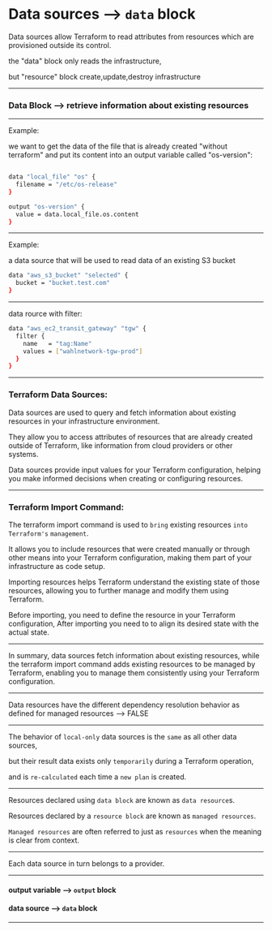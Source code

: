 


# Data sources    -->    `data` block


Data sources allow Terraform to read attributes from resources which are provisioned outside its control.



the "data" block only reads the infrastructure,

but "resource" block create,update,destroy infrastructure

__________________________________________________________________________________________



### Data Block --> retrieve information about existing resources

__________________________________________________________________________________________


Example:

we want to get the data of the file that is already created "without terraform" and put its content into an output variable called "os-version":

```bash

data "local_file" "os" {
  filename = "/etc/os-release"
}

output "os-version" {
  value = data.local_file.os.content
}

```



__________________________________________________________________________________________


Example:


a data source that will be used to read data of an existing S3 bucket

```bash
data "aws_s3_bucket" "selected" {
  bucket = "bucket.test.com"
}
```



__________________________________________________________________________________________



data rource with filter:

```bash
data "aws_ec2_transit_gateway" "tgw" {
  filter {
    name   = "tag:Name"
    values = ["wahlnetwork-tgw-prod"]
  }
}
```



__________________________________________________________________________________________




### Terraform Data Sources:

Data sources are used to query and fetch information about existing resources in your infrastructure environment.

They allow you to access attributes of resources that are already created outside of Terraform, like information from cloud providers or other systems.

Data sources provide input values for your Terraform configuration, helping you make informed decisions when creating or configuring resources.



__________________________________________________________________________________________




### Terraform Import Command:

The terraform import command is used to `bring` existing resources `into` `Terraform's` `management`.

It allows you to include resources that were created manually or through other means into your Terraform configuration, making them part of your infrastructure as code setup.

Importing resources helps Terraform understand the existing state of those resources, allowing you to further manage and modify them using Terraform.

Before importing, you need to define the resource in your Terraform configuration, After importing you need to to align its desired state with the actual state.


__________________________________________________________________________________________




In summary, data sources fetch information about existing resources, while the terraform import command adds existing resources to be managed by Terraform, enabling you to manage them consistently using your Terraform configuration.





__________________________________________________________________________________________


Data resources have the different dependency resolution behavior as defined for managed resources    -->    FALSE

__________________________________________________________________________________________

The behavior of `local-only` data sources is the `same` as all other data sources,

but their result data exists only `temporarily` during a Terraform operation,

and is `re-calculated` each time a `new plan` is created.

__________________________________________________________________________________________

Resources declared using `data block` are known as `data resource`s.

Resources declared by a `resource block` are known as `managed resources`.

`Managed resources` are often referred to just as `resources` when the meaning is clear from context.

__________________________________________________________________________________________




Each data source in turn belongs to a provider.



__________________________________________________________________________________________



#### output variable  -->  `output` block

#### data source      -->  `data` block


__________________________________________________________________________________________


